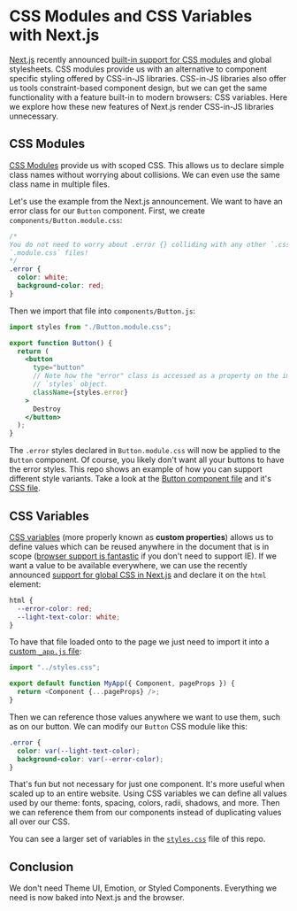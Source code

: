 # CSS Modules and CSS Variables with Next.js

[Next.js](https://nextjs.org/) recently announced [built-in support for CSS modules](https://nextjs.org/blog/next-9-2) and global stylesheets. CSS modules provide us with an alternative to component specific styling offered by CSS-in-JS libraries. CSS-in-JS libraries also offer us tools constraint-based component design, but we can get the same functionality with a feature built-in to modern browsers: CSS variables. Here we explore how these new features of Next.js render CSS-in-JS libraries unnecessary.

## CSS Modules

[CSS Modules](https://github.com/css-modules/css-modules) provide us with scoped CSS. This allows us to declare simple class names without worrying about collisions. We can even use the same class name in multiple files.

Let's use the example from the Next.js announcement. We want to have an error class for our `Button` component. First, we create `components/Button.module.css`:

```css
/*
You do not need to worry about .error {} colliding with any other `.css` or
`.module.css` files!
*/
.error {
  color: white;
  background-color: red;
}
```

Then we import that file into `components/Button.js`:

```jsx
import styles from "./Button.module.css";

export function Button() {
  return (
    <button
      type="button"
      // Note how the "error" class is accessed as a property on the imported
      // `styles` object.
      className={styles.error}
    >
      Destroy
    </button>
  );
}
```

The `.error` styles declared in `Button.module.css` will now be applied to the `Button` component. Of course, you likely don't want all your buttons to have the error styles. This repo shows an example of how you can support different style variants. Take a look at the [Button component file](components/Button.js) and it's [CSS file](components/Button.module.css).

## CSS Variables

[CSS variables](https://developer.mozilla.org/en-US/docs/Web/CSS/Using_CSS_custom_properties) (more properly known as **custom properties**) allows us to define values which can be reused anywhere in the document that is in scope ([browser support is fantastic](https://caniuse.com/#feat=css-variables) if you don't need to support IE). If we want a value to be available everywhere, we can use the recently announced [support for global CSS in Next.js](https://nextjs.org/blog/next-9-2#built-in-css-support-for-global-stylesheets) and declare it on the `html` element:

```css
html {
  --error-color: red;
  --light-text-color: white;
}
```

To have that file loaded onto to the page we just need to import it into a [custom `_app.js` file](https://nextjs.org/docs/advanced-features/custom-app):

```js
import "../styles.css";

export default function MyApp({ Component, pageProps }) {
  return <Component {...pageProps} />;
}
```

Then we can reference those values anywhere we want to use them, such as on our button. We can modify our `Button` CSS module like this:

```css
.error {
  color: var(--light-text-color);
  background-color: var(--error-color);
}
```

That's fun but not necessary for just one component. It's more useful when scaled up to an entire website. Using CSS variables we can define all values used by our theme: fonts, spacing, colors, radii, shadows, and more. Then we can reference them from our components instead of duplicating values all over our CSS.

You can see a larger set of variables in the [`styles.css`](src/styles.css) file of this repo.

## Conclusion

We don't need Theme UI, Emotion, or Styled Components. Everything we need is now baked into Next.js and the browser.
